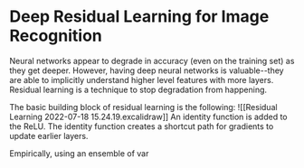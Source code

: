 # Deep Residual Learning for Image Recognition
Neural networks appear to degrade in accuracy (even on the training set) as they get deeper.  However, having deep neural networks is valuable--they are able to implicitly understand higher level features with more layers.  Residual learning is a technique to stop degradation from happening.

The basic building block of residual learning is the following:
![[Residual Learning 2022-07-18 15.24.19.excalidraw]]
An identity function is added to the ReLU.  The identity function creates a shortcut path for gradients to update earlier layers.



Empirically, using an ensemble of var